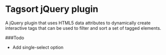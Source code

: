 # Tagsort jQuery plugin
A jQuery plugin that uses HTML5 data attributes to dynamically create interactive tags that can be used to filter and sort a set of tagged elements.


###Todo
* Add single-select option
